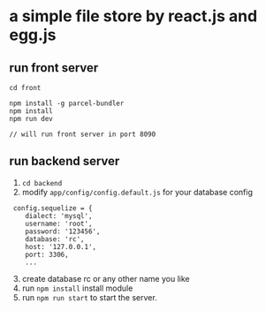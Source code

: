 # a simple file store by react.js and egg.js

## run front server
```
cd front

npm install -g parcel-bundler
npm install
npm run dev

// will run front server in port 8090
```

## run backend server

1. `cd backend`
2. modify `app/config/config.default.js` for your database config
```
 config.sequelize = {
    dialect: 'mysql',
    username: 'root',
    password: '123456',
    database: 'rc',
    host: '127.0.0.1',
    port: 3306,
    ...
```
3. create database rc or any other name you like
4. run `npm install` install module
5. run `npm run start` to start the server.